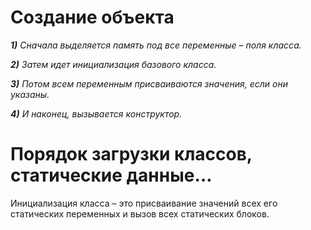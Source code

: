 # Создание объекта 

**_1)_** _Сначала выделяется память под все переменные – поля класса._

**_2)_** _Затем идет инициализация базового класса._

**_3)_** _Потом всем переменным присваиваются значения, если они указаны._

**_4)_** _И наконец, вызывается конструктор._


# Порядок загрузки классов, статические данные…

Инициализация класса – это присваивание значений всех его статических переменных и вызов всех статических блоков.